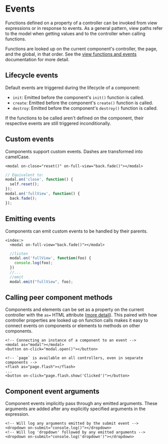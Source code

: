 # Events

Functions defined on a property of a controller can be invoked from view expressions or in response to events. As a general pattern, view paths refer to the model when getting values and to the controller when calling functions.

Functions are looked up on the current component's controller, the page, and the global, in that order. See the [view functions and events](../views/template-syntax/functions-and-events#controller-property-lookup) documentation for more detail.

## Lifecycle events

Default events are triggered during the lifecycle of a component:

* `init`: Emitted before the component's `init()` function is called.
* `create`: Emitted before the component's `create()` function is called.
* `destroy`: Emitted before the component's `destroy()` function is called.

If the functions to be called aren't defined on the component, their respective events are still triggered inconditionally.

## Custom events

Components support custom events. Dashes are transformed into camelCase.
```derby
<modal on-close="reset()" on-full-view="back.fade()"></modal>
```
```js
// Equivalent to:
modal.on('close', function() {
  self.reset();
});
modal.on('fullView', function() {
  back.fade();
});
```

## Emitting events
Components can emit custom events to be handled by their parents.

```derby
<index:>
  <modal on-full-view="back.fade()"></modal>
```

```js
  //listen
  modal.on('fullView', function(foo) {
    console.log(foo);
  })
  //...
  //emit
  modal.emit("fullView", foo);
```


## Calling peer component methods

Components and elements can be set as a property on the current controller with the `as=` HTML attribute ([more detail](../views/template-syntax/paths#controller-properties)). This paired with how controller properties are looked up on function calls makes it easy to connect events on components or elements to methods on other components.

```derby
<!-- Connecting an instance of a component to an event -->
<modal as="modal"></modal>
<button on-click="modal.open()"></button>
```

```derby
<!-- `page` is available on all controllers, even in separate components -->
<flash as="page.flash"></flash>
...
<button on-click="page.flash.show('Clicked')"></button>
```

## Component event arguments

Component events implicitly pass through any emitted arguments. These arguments are added after any explicitly specified arguments in the expression.

```derby
<!-- Will log any arguments emitted by the submit event -->
<dropdown on-submit="console.log()"></dropdown>
<!-- Will log 'dropdown' followed by any emitted arguments -->
<dropdown on-submit="console.log('dropdown')"></dropdown>
```
